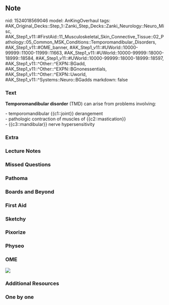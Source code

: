 ## Note
nid: 1524018569046
model: AnKingOverhaul
tags: #AK_Original_Decks::Step_1::Zanki_Step_Decks::Zanki_Neurology::Neuro_Misc, #AK_Step1_v11::#FirstAid::11_Musculoskeletal_Skin_Connective_Tissue::02_Pathology::05_Common_MSK_Conditions::Temporomandibular_Disorders, #AK_Step1_v11::#OME_banner, #AK_Step1_v11::#UWorld::10000-99999::11000-11999::11663, #AK_Step1_v11::#UWorld::10000-99999::18000-18999::18584, #AK_Step1_v11::#UWorld::10000-99999::18000-18999::18597, #AK_Step1_v11::^Other::^EXPN::BGadd, #AK_Step1_v11::^Other::^EXPN::BGnonessentials, #AK_Step1_v11::^Other::^EXPN::Uworld, #AK_Step1_v11::^Systems::Neuro::BGadds
markdown: false

### Text
<b>Temporomandibular disorder</b> (TMD) can arise from problems
involving:
<div>
  - temporomandibular {{c1::joint}} derangement
</div>
<div>
  - pathologic contraction of muscles of {{c2::mastication}}
</div>
<div>
  - {{c3::mandibular}} nerve hypersensitivity
</div>

### Extra


### Lecture Notes


### Missed Questions


### Pathoma


### Boards and Beyond


### First Aid


### Sketchy


### Pixorize


### Physeo


### OME
<div class="ome-widget">
  <a href="https://onlinemeded.org?ref=anki"><img src=
  "_OME_AnkiFlashcards_General_4.png"></a>
</div>

### Additional Resources


### One by one


